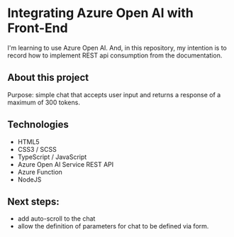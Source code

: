 # Integrating Azure Open AI with Front-End

I'm learning to use Azure Open AI. And, in this repository, my intention is to record how to implement REST api consumption from the documentation.

## About this project

Purpose: simple chat that accepts user input and returns a response of a maximum of 300 tokens.

## Technologies

- HTML5
- CSS3 / SCSS
- TypeScript / JavaScript
- Azure Open AI Service REST API
- Azure Function
- NodeJS

## Next steps:

- add auto-scroll to the chat
- allow the definition of parameters for chat to be defined via form.